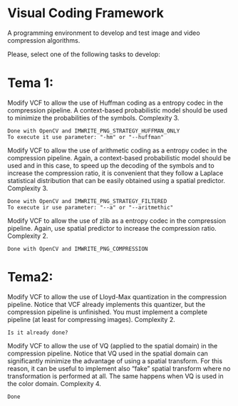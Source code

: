 # Visual Coding Framework
A programming environment to develop and test image and video compression algorithms.



Please, select one of the following tasks to develop:
# Tema 1: 
Modify VCF to allow the use of Huffman coding as a entropy codec in the compression pipeline. A context-based probabilistic model should be used to minimize the probabilities of the symbols. Complexity 3.
    
    Done with OpenCV and IMWRITE_PNG_STRATEGY_HUFFMAN_ONLY
    To execute it use parameter: "-hm" or "--huffman"

Modify VCF to allow the use of arithmetic coding as a entropy codec in the compression pipeline. Again, a context-based probabilistic model should be used and in this case, to speed up the decoding of the symbols and to increase the compression ratio, it is convenient that they follow a Laplace statistical distribution that can be easily obtained using a spatial predictor. Complexity 3.

    Done with OpenCV and IMWRITE_PNG_STRATEGY_FILTERED
    To execute ir use parameter: "--a" or "--aritmethic"

    
Modify VCF to allow the use of zlib as a entropy codec in the compression pipeline. Again, use spatial predictor to increase the compression ratio. Complexity 2.

    Done with OpenCV and IMWRITE_PNG_COMPRESSION
    

# Tema2:
Modify VCF to allow the use of Lloyd-Max quantization in the compression pipeline. Notice that VCF already implements this quantizer, but the compression pipeline is unfinished. You must implement a complete pipeline (at least for compressing images). Complexity 2.
        
    Is it already done?

Modify VCF to allow the use of VQ (applied to the spatial domain) in the compression pipeline. Notice that VQ used in the spatial domain can significantly minimize the advantage of using a spatial transform. For this reason, it can be useful to implement also “fake” spatial transform where no transformation is performed at all. The same happens when VQ is used in the color domain. Complexity 4.

    Done
